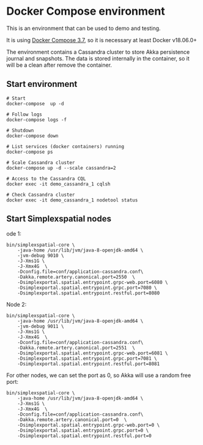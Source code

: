 # Docker Compose environment

This is an environment that can be used to demo and testing.

It is using [Docker Compose 3.7](https://docs.docker.com/compose/), so it is necessary at least Docker v18.06.0+

The environment contains a Cassandra cluster to store Akka persistence journal and snapshots. The data is stored internally
in the container, so it will be a clean after remove the container.

## Start environment
```ssh
# Start
docker-compose  up -d

# Follow logs
docker-compose logs -f

# Shutdown
docker-compose down

# List services (docker containers) running
docker-compose ps

# Scale Cassandra cluster
docker-compose up -d --scale cassandra=2

# Access to the Cassandra CQL
docker exec -it demo_cassandra_1 cqlsh

# Check Cassandra cluster
docker exec -it demo_cassandra_1 nodetool status
```

## Start Simplexspatial nodes
ode 1:
```ssh
bin/simplexspatial-core \
    -java-home /usr/lib/jvm/java-8-openjdk-amd64 \
    -jvm-debug 9010 \
    -J-Xms1G \
    -J-Xmx4G  \
    -Dconfig.file=conf/application-cassandra.conf\
    -Dakka.remote.artery.canonical.port=2550  \
    -Dsimplexportal.spatial.entrypoint.grpc-web.port=6080 \
    -Dsimplexportal.spatial.entrypoint.grpc.port=7080 \
    -Dsimplexportal.spatial.entrypoint.restful.port=8080
```

Node 2:
```ssh
bin/simplexspatial-core \
    -java-home /usr/lib/jvm/java-8-openjdk-amd64 \
    -jvm-debug 9011 \
    -J-Xms1G \
    -J-Xmx4G  \
    -Dconfig.file=conf/application-cassandra.conf\
    -Dakka.remote.artery.canonical.port=2551  \
    -Dsimplexportal.spatial.entrypoint.grpc-web.port=6081 \
    -Dsimplexportal.spatial.entrypoint.grpc.port=7081 \
    -Dsimplexportal.spatial.entrypoint.restful.port=8081
```

For other nodes, we can set the port as 0, so Akka will use a random free port:
```ssh
bin/simplexspatial-core \
    -java-home /usr/lib/jvm/java-8-openjdk-amd64 \
    -J-Xms1G \
    -J-Xmx4G  \
    -Dconfig.file=conf/application-cassandra.conf\
    -Dakka.remote.artery.canonical.port=0  \
    -Dsimplexportal.spatial.entrypoint.grpc-web.port=0 \
    -Dsimplexportal.spatial.entrypoint.grpc.port=0 \
    -Dsimplexportal.spatial.entrypoint.restful.port=0
```